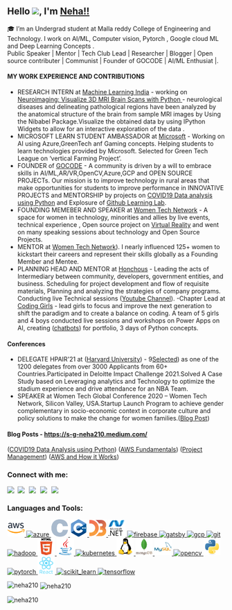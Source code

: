 ## Hello <img src="https://github.com/TheDudeThatCode/TheDudeThatCode/blob/master/Assets/Hi.gif" width="29px">, I'm [Neha!!](https://www.linkedin.com/in/neha-surya-gouni-105822171/) 

🎓 I’m an Undergrad student at Malla reddy College of Engineering and Technology. I work on AI/ML, Computer vision, Pytorch , Google cloud ML and Deep Learning Concepts . </br>
Public Speaker | Mentor | Tech Club Lead | Researcher | Blogger | Open source contributer | Communist | Founder of GOCODE | AI/ML Enthusiat |. </br>


#### MY WORK EXPERIENCE AND CONTRIBUTIONS
- RESEARCH INTERN at [Machine Learning India](https://www.patreon.com/machinelearningindia) - working on [Neuroimaging: Visualize 3D MRI Brain Scans with Python ](https://github.com/neha210/visualize-3D-MRI-IMAGES) - neurological diseases and delineating pathological regions have been analyzed by the anatomical structure of the brain from sample MRI images by Using the Nibabel Package.Visualize the obtained data by using IPython Widgets to allow for an interactive exploration of the data .
- MICROSOFT LEARN STUDENT AMBASSADOR at [Microsoft](https://studentambassadors.microsoft.com/en-US) - Working on AI using Azure,GreenTech anf Gaming concepts. Helping students to learn technologies provided by Microsoft. Selected for Green Tech League on ‘vertical Farming Project’.
- FOUNDER of [GOCODE](https://www.youtube.com/channel/UCFtmxQzTmmnRqoCt8DDFfrQ) - A community is driven by a will to embrace skills in AI/ML,AR/VR,OpenCV,Azure,GCP and OPEN SOURCE PROJECTs. Our mission is to improve technology in rural areas that make opportunities for students to improve performance in INNOVATIVE PROJECTS and MENTORSHIP by projects on [COVID19 Data analysis using Python](https://github.com/neha210/Covid-19-analysis-using-python) and Explosure of [Github Learning Lab](https://github.com/neha210/github-slideshow).
- FOUNDING MEMEBER AND SPEAKER at [Women Tech Network](https://www.womentech.net/leaderboard/waWzeB6G91g?utm_source=sendinblue&utm_campaign=AMBSend-Profile-Link&utm_medium=email) - A space for women in technology, minorities and allies by live events, technical experience , Open source project on [Virtual Reality](https://github.com/womentechnetwork/virtual-reality-on-human) and went on many speaking sessions about technology and Open Source Projects.
- MENTOR at [Women Tech Network](https://www.womentech.net/women-tech-mentors?combine=Surya+Gouni)). I nearly influenced 125+ women to kickstart their careers and represent their skills globally as a Founding Member and Mentee. 
- PLANNING HEAD AND MENTOR at [Honchous](https://honchous.com/) - Leading the acts of Intermediary between community, developers, government entities, and business.
Scheduling for project development and flow of requisite materials, Planning and analyzing the strategies of company programs. Conducting live Technical sessions ([Youtube Channel](https://www.youtube.com/channel/UC9TNO9UV4xFL6V64DgsDVTw)).
-Chapter Lead at [Coding Girls](https://www.coding-girls.com/about-us#:~:text=Coding%20Girls%20is%20a%20gender,balance%20in%20the%20tech%20world.) -  lead girls to focus and improve the next generation to shift the paradigm and to create a balance on coding. A team of 5 girls and 4 boys conducted live sessions and workshops on Power Apps on AI, creating ([chatbots](https://github.com/neha210/Practical-Machine-Learning)) for portfolio, 3 days of Python concepts.

#### Conferences
- DELEGATE HPAIR'21 at ([Harvard University](https://hpair.org/harvard-conference-2021)) - 9[Selected](https://drive.google.com/file/d/1LPRo4j-2VJprHaR70YEani44QHhyTfiU/view?usp=sharing)) as one of the 1200 delegates from over 3000 Applicants from 60+ Countries.Participated in Deloitte Impact Challenge 2021.Solved A Case Study based on Leveraging analytics and Technology to optimize the stadium experience and drive attendance for an NBA Team.
- SPEAKER at Women Tech Global Conference 2020 – Women Tech Network, Silicon Valley, USA.Startup Launch Program to achieve gender complementary in socio-economic context in corporate culture and policy solutions to make the change for women families.([Blog Post](https://www.womentech.net/blog/5-minutes-womentech-influencer-neha-suryagouni))

#### Blog Posts - https://s-g-neha210.medium.com/
([COVID19 Data Analysis using Python](https://s-g-neha210.medium.com/covid-19-data-analysis-using-python-fcd2f7bbb17b))
([AWS Fundamentals](https://s-g-neha210.medium.com/aws-ed3de7f4804a))
([Project Management](https://s-g-neha210.medium.com/overview-of-project-management-59597b31dafa))
([AWS and How it Works](https://s-g-neha210.medium.com/aws-and-how-does-it-work-64ed482f0a83))

<h3 align="left">Connect with me:</h3>
<p align="left">
<a href="https://www.linkedin.com/in/neha-surya-gouni-105822171/">
  <img align="left" width="24px" src="https://cdn.jsdelivr.net/npm/simple-icons@v3/icons/linkedin.svg"  />
</a>
<a href="https://twitter.com/GouniNeha">
  <img align="left" width="26px" src="https://cdn.jsdelivr.net/npm/simple-icons@v3/icons/twitter.svg" />
</a>
<a href="mailto:s.g.neha210@gmail.com">
  <img align="left" width="26px" src="https://cdn.jsdelivr.net/npm/simple-icons@v3/icons/gmail.svg" />
</a>
<a href="https://www.youtube.com/channel/UCFtmxQzTmmnRqoCt8DDFfrQ">
  <img align="left" width="26px" src="https://cdn.jsdelivr.net/npm/simple-icons@v3/icons/youtube.svg" />
</a>
<a href="https://s-g-neha210.medium.com/">
  <img align="left" width="26px" src="https://cdn.jsdelivr.net/npm/simple-icons@v3/icons/medium.svg" />
</a>

<br />
</p>



<h3 align="left">Languages and Tools:</h3>
<p align="left"> <a href="https://aws.amazon.com" target="_blank"> <img src="https://raw.githubusercontent.com/devicons/devicon/master/icons/amazonwebservices/amazonwebservices-original-wordmark.svg" alt="aws" width="40" height="40"/> </a> <a href="https://azure.microsoft.com/en-in/" target="_blank">
<img src="https://www.vectorlogo.zone/logos/microsoft_azure/microsoft_azure-icon.svg" alt="azure" width="40" height="40"/> </a> <a href="https://www.cprogramming.com/" target="_blank"> <img src="https://raw.githubusercontent.com/devicons/devicon/master/icons/c/c-original.svg" alt="c" width="40" height="40"/> </a> <a href="https://www.w3schools.com/cpp/" target="_blank"> 
<img src="https://raw.githubusercontent.com/devicons/devicon/master/icons/cplusplus/cplusplus-original.svg" alt="cplusplus" width="40" height="40"/> </a> <a href="https://d3js.org/" target="_blank"> <img src="https://raw.githubusercontent.com/devicons/devicon/master/icons/d3js/d3js-original.svg" alt="d3js" width="40" height="40"/> </a> <a href="https://dotnet.microsoft.com/" target="_blank"> 
<img src="https://raw.githubusercontent.com/devicons/devicon/master/icons/dot-net/dot-net-original-wordmark.svg" alt="dotnet" width="40" height="40"/> </a> <a href="https://firebase.google.com/" target="_blank"> <img src="https://www.vectorlogo.zone/logos/firebase/firebase-icon.svg" alt="firebase" width="40" height="40"/> </a> <a href="https://www.gatsbyjs.com/" target="_blank"> <img src="https://www.vectorlogo.zone/logos/gatsbyjs/gatsbyjs-icon.svg" alt="gatsby" width="40" height="40"/> </a> <a href="https://cloud.google.com" target="_blank"> <img src="https://www.vectorlogo.zone/logos/google_cloud/google_cloud-icon.svg" alt="gcp" width="40" height="40"/> </a> <a href="https://git-scm.com/" target="_blank"> <img src="https://www.vectorlogo.zone/logos/git-scm/git-scm-icon.svg" alt="git" width="40" height="40"/> </a> <a href="https://hadoop.apache.org/" target="_blank"> <img src="https://www.vectorlogo.zone/logos/apache_hadoop/apache_hadoop-icon.svg" alt="hadoop" width="40" height="40"/> </a> <a href="https://www.w3.org/html/" target="_blank"> <img src="https://raw.githubusercontent.com/devicons/devicon/master/icons/html5/html5-original-wordmark.svg" alt="html5" width="40" height="40"/> </a> <a href="https://www.java.com" target="_blank"> <img src="https://raw.githubusercontent.com/devicons/devicon/master/icons/java/java-original.svg" alt="java" width="40" height="40"/> </a> <a href="https://kubernetes.io" target="_blank"> <img src="https://www.vectorlogo.zone/logos/kubernetes/kubernetes-icon.svg" alt="kubernetes" width="40" height="40"/> </a> <a href="https://www.linux.org/" target="_blank"> <img src="https://raw.githubusercontent.com/devicons/devicon/master/icons/linux/linux-original.svg" alt="linux" width="40" height="40"/> </a> <a href="https://www.mongodb.com/" target="_blank"> <img src="https://raw.githubusercontent.com/devicons/devicon/master/icons/mongodb/mongodb-original-wordmark.svg" alt="mongodb" width="40" height="40"/> </a> <a href="https://www.mysql.com/" target="_blank"> <img src="https://raw.githubusercontent.com/devicons/devicon/master/icons/mysql/mysql-original-wordmark.svg" alt="mysql" width="40" height="40"/> </a> <a href="https://opencv.org/" target="_blank"> <img src="https://www.vectorlogo.zone/logos/opencv/opencv-icon.svg" alt="opencv" width="40" height="40"/> </a> <a href="https://www.python.org" target="_blank"> <img src="https://raw.githubusercontent.com/devicons/devicon/master/icons/python/python-original.svg" alt="python" width="40" height="40"/> </a> <a href="https://pytorch.org/" target="_blank"> <img src="https://www.vectorlogo.zone/logos/pytorch/pytorch-icon.svg" alt="pytorch" width="40" height="40"/> </a> <a href="https://reactjs.org/" target="_blank"> <img src="https://raw.githubusercontent.com/devicons/devicon/master/icons/react/react-original-wordmark.svg" alt="react" width="40" height="40"/> </a> <a href="https://scikit-learn.org/" target="_blank"> <img src="https://upload.wikimedia.org/wikipedia/commons/0/05/Scikit_learn_logo_small.svg" alt="scikit_learn" width="40" height="40"/> </a> <a href="https://www.tensorflow.org" target="_blank"> <img src="https://www.vectorlogo.zone/logos/tensorflow/tensorflow-icon.svg" alt="tensorflow" width="40" height="40"/> </a> </p>

<p><img align="left" src="https://github-readme-stats.vercel.app/api/top-langs?username=neha210&show_icons=true&locale=en&layout=compact" alt="neha210" /></p>

<p>&nbsp;<img align="center" src="https://github-readme-stats.vercel.app/api?username=neha210&show_icons=true&locale=en" alt="neha210" /></p>

<p><img align="center" src="https://github-readme-streak-stats.herokuapp.com/?user=neha210&" alt="neha210" /></p>










